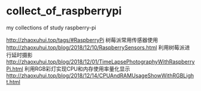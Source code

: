 # collect_of_raspberrypi
my collections of study raspberry-pi 

http://zhaoxuhui.top/tags/#RaspberryPi
    树莓派常用传感器使用 http://zhaoxuhui.top/blog/2018/12/10/RaspberrySensors.html
    利用树莓派进行延时摄影 http://zhaoxuhui.top/blog/2018/12/01/TimeLapsePhotographyWithRaspberryPi.html
    利用RGB彩灯实现CPU和内存使用率量化显示 http://zhaoxuhui.top/blog/2018/12/14/CPUAndRAMUsageShowWithRGBLight.html
